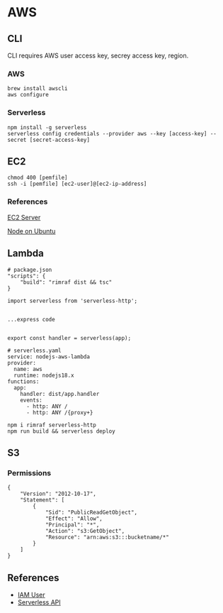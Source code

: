 # AWS

## CLI

CLI requires AWS user access key, secrey access key, region.

### AWS

```
brew install awscli
aws configure
```

### Serverless

```
npm install -g serverless
serverless config credentials --provider aws --key [access-key] --secret [secret-access-key]
```

## EC2

```
chmod 400 [pemfile]
ssh -i [pemfile] [ec2-user]@[ec2-ip-address]
```

### References

[EC2 Server](https://www.youtube.com/watch?v=T-Pum2TraX4)

[Node on Ubuntu](https://www.freecodecamp.org/news/how-to-install-node-js-on-ubuntu/)

## Lambda

```
# package.json
"scripts": {
	"build": "rimraf dist && tsc"
}
```

```
import serverless from 'serverless-http';


...express code


export const handler = serverless(app);
```

```
# serverless.yaml
service: nodejs-aws-lambda
provider:
  name: aws
  runtime: nodejs18.x
functions:
  app:
    handler: dist/app.handler
    events:
      - http: ANY /
      - http: ANY /{proxy+}
```

```
npm i rimraf serverless-http
npm run build && serverless deploy
```

## S3

### Permissions

```
{
	"Version": "2012-10-17",
	"Statement": [
		{
			"Sid": "PublicReadGetObject",
			"Effect": "Allow",
			"Principal": "*",
			"Action": "s3:GetObject",
			"Resource": "arn:aws:s3:::bucketname/*"
		}
	]
}
```

## References

- [IAM User](https://www.youtube.com/watch?v=HuE-QhrmE1c)
- [Serverless API](https://dev.to/aws-builders/creating-a-serverless-api-using-aws-lambda-and-nodejs-with-typescript-and-expressjs-4kfk)
